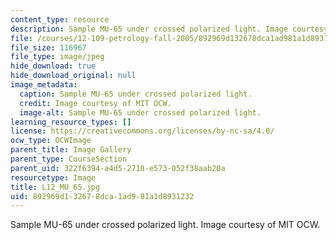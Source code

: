 ```yaml
---
content_type: resource
description: Sample MU-65 under crossed polarized light. Image courtesy of MIT OCW.
file: /courses/12-109-petrology-fall-2005/892969d132678dca1ad981a1d8931232_L12_MU_65.jpg
file_size: 116967
file_type: image/jpeg
hide_download: true
hide_download_original: null
image_metadata:
  caption: Sample MU-65 under crossed polarized light.
  credit: Image courtesy of MIT OCW.
  image-alt: Sample MU-65 under crossed polarized light.
learning_resource_types: []
license: https://creativecommons.org/licenses/by-nc-sa/4.0/
ocw_type: OCWImage
parent_title: Image Gallery
parent_type: CourseSection
parent_uid: 322f6394-a4d5-2718-e573-052f38aab20a
resourcetype: Image
title: L12_MU_65.jpg
uid: 892969d1-3267-8dca-1ad9-81a1d8931232
---
```

Sample MU-65 under crossed polarized light. Image courtesy of MIT OCW.